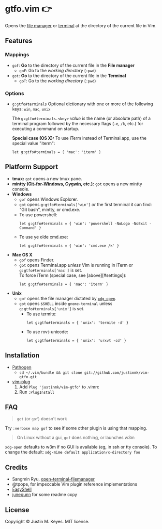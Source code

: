 gtfo.vim :point_right:
======================

Opens the
[file manager](http://en.wikipedia.org/wiki/File_manager#Examples)
or [terminal](http://en.wikipedia.org/wiki/Terminal_emulator) at the
directory of the current file in Vim.

Features
--------

### Mappings

* `gof`: **Go** to the directory of the current file in the **File manager** 
    * `goF`: Go to the *working directory* (`:pwd`)
* `got`: **Go** to the directory of the current file in the **Terminal**
    * `goT`: Go to the *working directory* (`:pwd`)

### Options

* `g:gtfo#terminals` Optional dictionary with one or more of the following keys: `win`, `mac`, `unix`

    The `g:gtfo#terminals.<key>` *value* is the name (or absolute path) of
    a terminal program followed by the necessary flags (`-e`, `/k`, etc.) for
    executing a command on startup.

    **Special case (OS X):** To use iTerm instead of Terminal.app, use the special value "iterm":
    ```
    let g:gtfo#terminals = { 'mac': 'iterm' }
    ```

Platform Support
----------------

* **tmux:** `got` opens a new tmux pane.
* **mintty ([Git-for-Windows](https://gitforwindows.org/),
[Cygwin](http://www.cygwin.com/), etc.):** `got` opens a new mintty console.
* **Windows**
    * `gof` opens Windows Explorer.
    * `got` opens `g:gtfo#terminals['win']` *or* the first terminal it can find:
      "Git bash", mintty, or cmd.exe.
    * To use powershell:
      ```
      let g:gtfo#terminals = { 'win': 'powershell -NoLogo -NoExit -Command' }
      ```
    * To use ye olde cmd.exe:
      ```
      let g:gtfo#terminals = { 'win': 'cmd.exe /k' }
      ```
* **Mac OS X**
    * `gof` opens Finder.
    * `got` opens Terminal.app *unless* Vim is running in iTerm or `g:gtfo#terminals['mac']` is set.<br/>
      To force iTerm (special case, see [above][#settings]):
      ```
      let g:gtfo#terminals = { 'mac': 'iterm' }
      ```
* **Unix**
    * `gof` opens the file manager dictated by
      [`xdg-open`](http://portland.freedesktop.org/xdg-utils-1.0/xdg-open.html).
    * `got` opens `$SHELL` inside `gnome-terminal` unless `g:gtfo#terminals['unix']` is set.
        * To use termite:
          ```
          let g:gtfo#terminals = { 'unix': 'termite -d' }
          ```
        * To use rxvt-unicode:
          ```
          let g:gtfo#terminals = { 'unix': 'urxvt -cd' }
          ```

Installation
------------

- [Pathogen](https://github.com/tpope/vim-pathogen)
  - `cd ~/.vim/bundle && git clone git://github.com/justinmk/vim-gtfo.git`
- [vim-plug](https://github.com/junegunn/vim-plug)
  1. Add `Plug 'justinmk/vim-gtfo'` to .vimrc
  2. Run `:PlugInstall`

FAQ
---

> `got` (or `gof`) doesn't work

Try `:verbose map gof` to see if some other plugin is using that mapping.

> On Linux without a gui, `gof` does nothing, or launches w3m

`xdg-open` defaults to w3m if no GUI is available (eg, in ssh or tty console).
To change the default: `xdg-mime default application/x-directory foo`

Credits
-------

* Sangmin Ryu, [open-terminal-filemanager](http://www.vim.org/scripts/script.php?script_id=2896)
* @tpope, for impeccable Vim plugin reference implementations
* [EasyShell](http://marketplace.eclipse.org/node/974#.Ui1kc2R273E)
* [junegunn](https://github.com/junegunn) for some readme copy

License
-------

Copyright © Justin M. Keyes. MIT license.
